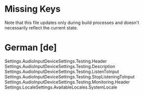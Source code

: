 # Missing Keys
Note that this file updates only during build processes and doesn't necessarily reflect the current state.

# German [de]
Settings.AudioInputDeviceSettings.Testing.Header  
Settings.AudioInputDeviceSettings.Testing.Description  
Settings.AudioInputDeviceSettings.Testing.ListenToInput  
Settings.AudioInputDeviceSettings.Testing.StopListeningToInput  
Settings.AudioInputDeviceSettings.Testing.Monitoring.Header  
Settings.LocaleSettings.AvailableLocales.SystemLocale  

